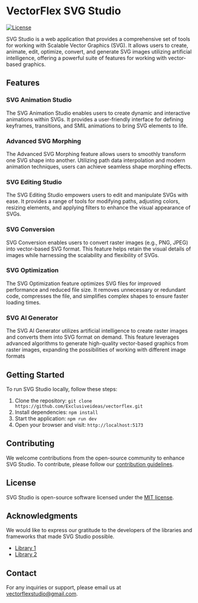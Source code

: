 # VectorFlex SVG Studio

[![License](https://img.shields.io/badge/License-MIT-blue.svg)](LICENSE)

SVG Studio is a web application that provides a comprehensive set of tools for working with Scalable Vector Graphics (SVG). It allows users to create, animate, edit, optimize, convert, and generate SVG images utilizing artificial intelligence, offering a powerful suite of features for working with vector-based graphics.

## Features

### SVG Animation Studio

The SVG Animation Studio enables users to create dynamic and interactive animations within SVGs. It provides a user-friendly interface for defining keyframes, transitions, and SMIL animations to bring SVG elements to life.

### Advanced SVG Morphing

The Advanced SVG Morphing feature allows users to smoothly transform one SVG shape into another. Utilizing path data interpolation and modern animation techniques, users can achieve seamless shape morphing effects.

### SVG Editing Studio

The SVG Editing Studio empowers users to edit and manipulate SVGs with ease. It provides a range of tools for modifying paths, adjusting colors, resizing elements, and applying filters to enhance the visual appearance of SVGs.

### SVG Conversion

SVG Conversion enables users to convert raster images (e.g., PNG, JPEG) into vector-based SVG format. This feature helps retain the visual details of images while harnessing the scalability and flexibility of SVGs.

### SVG Optimization

The SVG Optimization feature optimizes SVG files for improved performance and reduced file size. It removes unnecessary or redundant code, compresses the file, and simplifies complex shapes to ensure faster loading times.

### SVG AI Generator

The SVG AI Generator utilizes artificial intelligence to create raster images and converts them into SVG format on demand. This feature leverages advanced algorithms to generate high-quality vector-based graphics from raster images, expanding the possibilities of working with different image formats

## Getting Started

To run SVG Studio locally, follow these steps:

1. Clone the repository: `git clone https://github.com/Exclusiveideas/vectorflex.git`
2. Install dependencies: `npm install`
3. Start the application: `npm run dev`
4. Open your browser and visit: `http://localhost:5173`

## Contributing

We welcome contributions from the open-source community to enhance SVG Studio. To contribute, please follow our [contribution guidelines](CONTRIBUTING.md).

## License

SVG Studio is open-source software licensed under the [MIT license](LICENSE).

## Acknowledgments

We would like to express our gratitude to the developers of the libraries and frameworks that made SVG Studio possible.

* [Library 1](https://example.com/library1)
* [Library 2](https://example.com/library2)

## Contact

For any inquiries or support, please email us at vectorflexstudio@gmail.com.
